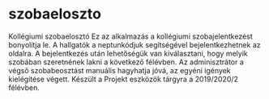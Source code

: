 # szobaeloszto
Kollégiumi szobaelosztó Ez az alkalmazás a kollégiumi szobajelentkezést bonyolítja le. A hallgatók a neptunkódjuk segítségével bejelentkezhetnek az oldalra. A bejelentkezés után lehetőségük van kiválasztani, hogy melyik szobában szeretnének lakni a következő félévben. Az adminisztrátor a végső szobabeosztást manuális hagyhatja jóvá, az egyéni igények kielégítése végett. Készült a Projekt eszközök tárgyra a 2019/2020/2 félévben.
